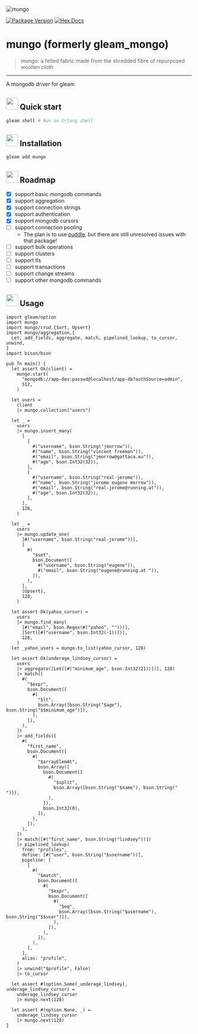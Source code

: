 ![mungo](https://raw.githubusercontent.com/massivefermion/mungo/main/banner.png)

[![Package Version](https://img.shields.io/hexpm/v/mungo)](https://hex.pm/packages/mungo)
[![Hex Docs](https://img.shields.io/badge/hex-docs-ffaff3)](https://hexdocs.pm/mungo/)

# mungo (formerly gleam_mongo)
> mungo: a felted fabric made from the shredded fibre of repurposed woollen cloth
---


A mongodb driver for gleam

## <img width=32 src=https://raw.githubusercontent.com/massivefermion/mungo/main/icon.png> Quick start

```sh
gleam shell # Run an Erlang shell
```

## <img width=32 src=https://raw.githubusercontent.com/massivefermion/mungo/main/icon.png> Installation

```sh
gleam add mungo
```

## <img width=32 src=https://raw.githubusercontent.com/massivefermion/mungo/main/icon.png> Roadmap

- [x] support basic mongodb commands
- [x] support aggregation
- [x] support connection strings
- [x] support authentication
- [x] support mongodb cursors
- [ ] support connection pooling
   - The plan is to use [puddle](https://github.com/massivefermion/puddle), but there are still unresolved issues with that package!
- [ ] support bulk operations
- [ ] support clusters
- [ ] support tls
- [ ] support transactions
- [ ] support change streams
- [ ] support other mongodb commands

## <img width=32 src=https://raw.githubusercontent.com/massivefermion/mungo/main/icon.png> Usage

```gleam
import gleam/option
import mungo
import mungo/crud.{Sort, Upsert}
import mungo/aggregation.{
  Let, add_fields, aggregate, match, pipelined_lookup, to_cursor, unwind,
}
import bison/bson

pub fn main() {
  let assert Ok(client) =
    mungo.start(
      "mongodb://app-dev:passwd@localhost/app-db?authSource=admin",
      512,
    )

  let users =
    client
    |> mungo.collection("users")

  let _ =
    users
    |> mungo.insert_many(
      [
        [
          #("username", bson.String("jmorrow")),
          #("name", bson.String("vincent freeman")),
          #("email", bson.String("jmorrow@gattaca.eu")),
          #("age", bson.Int32(32)),
        ],
        [
          #("username", bson.String("real-jerome")),
          #("name", bson.String("jerome eugene morrow")),
          #("email", bson.String("real-jerome@running.at")),
          #("age", bson.Int32(32)),
        ],
      ],
      128,
    )

  let _ =
    users
    |> mungo.update_one(
      [#("username", bson.String("real-jerome"))],
      [
        #(
          "$set",
          bson.Document([
            #("username", bson.String("eugene")),
            #("email", bson.String("eugene@running.at ")),
          ]),
        ),
      ],
      [Upsert],
      128,
    )

  let assert Ok(yahoo_cursor) =
    users
    |> mungo.find_many(
      [#("email", bson.Regex(#("yahoo", "")))],
      [Sort([#("username", bson.Int32(-1))])],
      128,
    )
  let _yahoo_users = mungo.to_list(yahoo_cursor, 128)

  let assert Ok(underage_lindsey_cursor) =
    users
    |> aggregate([Let([#("minimum_age", bson.Int32(21))])], 128)
    |> match([
      #(
        "$expr",
        bson.Document([
          #(
            "$lt",
            bson.Array([bson.String("$age"), bson.String("$$minimum_age")]),
          ),
        ]),
      ),
    ])
    |> add_fields([
      #(
        "first_name",
        bson.Document([
          #(
            "$arrayElemAt",
            bson.Array([
              bson.Document([
                #(
                  "$split",
                  bson.Array([bson.String("$name"), bson.String(" ")]),
                ),
              ]),
              bson.Int32(0),
            ]),
          ),
        ]),
      ),
    ])
    |> match([#("first_name", bson.String("lindsey"))])
    |> pipelined_lookup(
      from: "profiles",
      define: [#("user", bson.String("$username"))],
      pipeline: [
        [
          #(
            "$match",
            bson.Document([
              #(
                "$expr",
                bson.Document([
                  #(
                    "$eq",
                    bson.Array([bson.String("$username"), bson.String("$$user")]),
                  ),
                ]),
              ),
            ]),
          ),
        ],
      ],
      alias: "profile",
    )
    |> unwind("$profile", False)
    |> to_cursor

  let assert #(option.Some(_underage_lindsey), underage_lindsey_cursor) =
    underage_lindsey_cursor
    |> mungo.next(128)

  let assert #(option.None, _) =
    underage_lindsey_cursor
    |> mungo.next(128)
}
```

